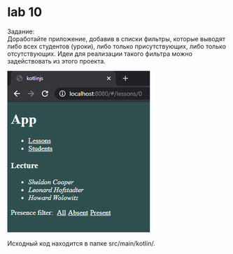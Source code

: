 # lab 10
Задание:\
Доработайте приложение, добавив в списки фильтры, которые выводят либо всех студентов (уроки), либо только присутствующих, либо только отсутствующих. Идеи для реализации такого фильтра можно задействовать из этого проекта.

![](https://github.com/mementomorri/Kotlin-Frontend/blob/lab9/screenshots/onLoad.PNG)

Исходный код находится в папке src/main/kotlin/.
